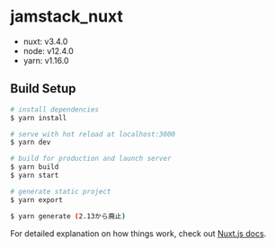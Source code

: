 # jamstack_nuxt

- nuxt: v3.4.0
- node: v12.4.0
- yarn: v1.16.0

## Build Setup

```bash
# install dependencies
$ yarn install

# serve with hot reload at localhost:3000
$ yarn dev

# build for production and launch server
$ yarn build
$ yarn start

# generate static project
$ yarn export

$ yarn generate (2.13から廃止)
```

For detailed explanation on how things work, check out [Nuxt.js docs](https://nuxtjs.org).
